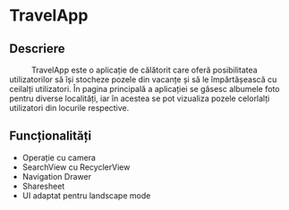 # TravelApp

## **Descriere**

&nbsp;&nbsp;&nbsp;&nbsp;&nbsp;&nbsp;&nbsp;&nbsp;&nbsp;
TravelApp este o aplicație de călătorit care oferă posibilitatea utilizatorilor să își stocheze pozele din vacanțe și să le împărtășească cu ceilalți utilizatori.
În pagina principală a aplicației se găsesc albumele foto pentru diverse localități, iar în acestea se pot vizualiza pozele celorlalți utilizatori din locurile respective.

## **Funcționalități**

- Operație cu camera
- SearchView cu RecyclerView
- Navigation Drawer
- Sharesheet
- UI adaptat pentru landscape mode
